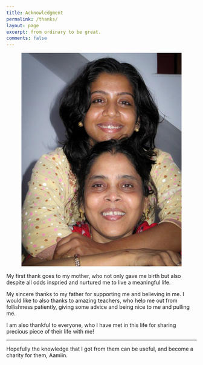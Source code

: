 ```yaml
---
title: Acknowledgment
permalink: /thanks/
layout: page
excerpt: from ordinary to be great.
comments: false
---
```

<figure>
<img src="/assets/img/me-n-mom.jpg" alt="confused">
</figure>
My first thank goes to my mother, who not only gave me birth but also despite all odds inspried and nurtured me to live a meaningful life. 

My sincere thanks to my father for supporting me and believing in me. I would like to also thanks to amazing teachers, who help me out from follishness patiently, giving some advice and being nice to me and pulling me.

I am also thankful to everyone, who I have met in this life for sharing precious piece of their life with me! 
<hr>

Hopefully the knowledge that I got from them can be useful, and become a charity for them, Aamiin.
